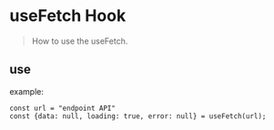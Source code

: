 # useFetch Hook

> How to use the useFetch.

## use

example:

```
const url = "endpoint API"
const {data: null, loading: true, error: null} = useFetch(url);

```
